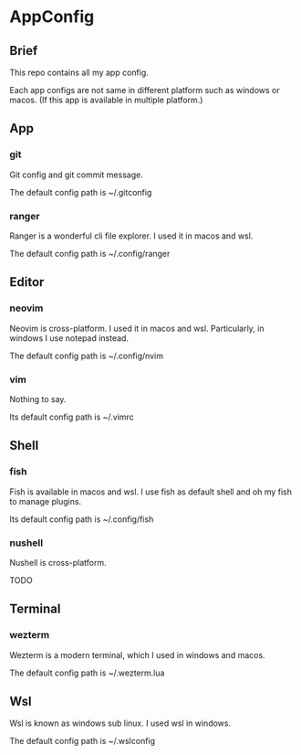 # AppConfig

## Brief

This repo contains all my app config.

Each app configs are not same in different platform such as windows or macos.
(If this app is available in multiple platform.)

## App

### git

Git config and git commit message.

The default config path is ~/.gitconfig

### ranger

Ranger is a wonderful cli file explorer. I used it in macos and wsl.

The default config path is ~/.config/ranger

## Editor

### neovim

Neovim is cross-platform. I used it in macos and wsl. Particularly, in windows I use notepad instead.

The default config path is ~/.config/nvim

### vim

Nothing to say.

Its default config path is ~/.vimrc

## Shell

### fish

Fish is available in macos and wsl. I use fish as default shell and oh my fish to manage plugins.

Its default config path is ~/.config/fish

### nushell

Nushell is cross-platform.

TODO

## Terminal

### wezterm

Wezterm is a modern terminal, which I used in windows and macos.

The default config path is ~/.wezterm.lua

## Wsl

Wsl is known as windows sub linux. I used wsl in windows.

The default config path is ~/.wslconfig
